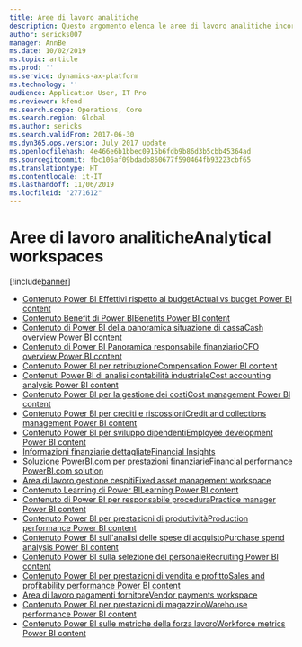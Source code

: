 ```yaml
---
title: Aree di lavoro analitiche
description: Questo argomento elenca le aree di lavoro analitiche incorporate che sono disponibili e indica le risorse in cui è possibile ottenere ulteriori informazioni su tali aree.
author: sericks007
manager: AnnBe
ms.date: 10/02/2019
ms.topic: article
ms.prod: ''
ms.service: dynamics-ax-platform
ms.technology: ''
audience: Application User, IT Pro
ms.reviewer: kfend
ms.search.scope: Operations, Core
ms.search.region: Global
ms.author: sericks
ms.search.validFrom: 2017-06-30
ms.dyn365.ops.version: July 2017 update
ms.openlocfilehash: 4e466e6b1bbec0915b6fdb9b86d3b5cbb45364ad
ms.sourcegitcommit: fbc106af09bdadb860677f590464fb93223cbf65
ms.translationtype: HT
ms.contentlocale: it-IT
ms.lasthandoff: 11/06/2019
ms.locfileid: "2771612"
---
```

# <a name="analytical-workspaces"></a><span data-ttu-id="83589-103">Aree di lavoro analitiche</span><span class="sxs-lookup"><span data-stu-id="83589-103">Analytical workspaces</span></span>
[!include[banner](../includes/banner.md)]

- [<span data-ttu-id="83589-104">Contenuto Power BI Effettivi rispetto al budget</span><span class="sxs-lookup"><span data-stu-id="83589-104">Actual vs budget Power BI content</span></span>](ledger-budgets-power-bi.md)
- [<span data-ttu-id="83589-105">Contenuto Benefit di Power BI</span><span class="sxs-lookup"><span data-stu-id="83589-105">Benefits Power BI content</span></span>](benefits-power-bi.md)
- [<span data-ttu-id="83589-106">Contenuto di Power BI della panoramica situazione di cassa</span><span class="sxs-lookup"><span data-stu-id="83589-106">Cash overview Power BI content</span></span>](../../../finance/cash-bank-management/Cash-Overview-Power-BI-content.md)
- [<span data-ttu-id="83589-107">Contenuto di Power BI Panoramica responsabile finanziario</span><span class="sxs-lookup"><span data-stu-id="83589-107">CFO overview Power BI content</span></span>](CFO-power-bi.md)
- [<span data-ttu-id="83589-108">Contenuto Power BI per retribuzione</span><span class="sxs-lookup"><span data-stu-id="83589-108">Compensation Power BI content</span></span>](compensation-power-bi.md)
- [<span data-ttu-id="83589-109">Contenuti Power BI di analisi contabilità industriale</span><span class="sxs-lookup"><span data-stu-id="83589-109">Cost accounting analysis Power BI content</span></span>](cost-accounting-analysis-content-pack.md) 
- [<span data-ttu-id="83589-110">Contenuto Power BI per la gestione dei costi</span><span class="sxs-lookup"><span data-stu-id="83589-110">Cost management Power BI content</span></span>](cost-management-content-pack.md)
- [<span data-ttu-id="83589-111">Contenuto Power BI per crediti e riscossioni</span><span class="sxs-lookup"><span data-stu-id="83589-111">Credit and collections management Power BI content</span></span>](../../../finance/accounts-receivable/credit-collections-power-bi.md)
- [<span data-ttu-id="83589-112">Contenuto Power BI per sviluppo dipendenti</span><span class="sxs-lookup"><span data-stu-id="83589-112">Employee development Power BI content</span></span>](employee-development-PBI.md) 
- [<span data-ttu-id="83589-113">Informazioni finanziarie dettagliate</span><span class="sxs-lookup"><span data-stu-id="83589-113">Financial Insights</span></span>](financial-insights.md)
- [<span data-ttu-id="83589-114">Soluzione PowerBI.com per prestazioni finanziarie</span><span class="sxs-lookup"><span data-stu-id="83589-114">Financial performance PowerBI.com solution</span></span>](financial-performance-power-bi-content-pack.md)
- [<span data-ttu-id="83589-115">Area di lavoro gestione cespiti</span><span class="sxs-lookup"><span data-stu-id="83589-115">Fixed asset management workspace</span></span>](../../../finance/fixed-assets/Fixed-asset-management-workspace.md)
- [<span data-ttu-id="83589-116">Contenuto Learning di Power BI</span><span class="sxs-lookup"><span data-stu-id="83589-116">Learning Power BI content</span></span>](learning-power-bi.md)
- [<span data-ttu-id="83589-117">Contenuto di Power BI per responsabile procedura</span><span class="sxs-lookup"><span data-stu-id="83589-117">Practice manager Power BI content</span></span>](practice-manager-power-bi.md)
- [<span data-ttu-id="83589-118">Contenuto Power BI per prestazioni di produttività</span><span class="sxs-lookup"><span data-stu-id="83589-118">Production performance Power BI content</span></span>](production-performance-power-bi.md)
- [<span data-ttu-id="83589-119">Contenuto Power BI sull'analisi delle spese di acquisto</span><span class="sxs-lookup"><span data-stu-id="83589-119">Purchase spend analysis Power BI content</span></span>](purchase-content-pack-for-power-bi.md) 
- [<span data-ttu-id="83589-120">Contenuto Power BI sulla selezione del personale</span><span class="sxs-lookup"><span data-stu-id="83589-120">Recruiting Power BI content</span></span>](recruiting-analysis-power-bi-content-pack.md) 
- [<span data-ttu-id="83589-121">Contenuto Power BI per prestazioni di vendita e profitto</span><span class="sxs-lookup"><span data-stu-id="83589-121">Sales and profitability performance Power BI content</span></span>](sales-profitability-performance-content-pack.md)
- [<span data-ttu-id="83589-122">Area di lavoro pagamenti fornitore</span><span class="sxs-lookup"><span data-stu-id="83589-122">Vendor payments workspace</span></span>](../../../finance/accounts-payable/Vendor-payments-workspace.md)
- [<span data-ttu-id="83589-123">Contenuto Power BI per prestazioni di magazzino</span><span class="sxs-lookup"><span data-stu-id="83589-123">Warehouse performance Power BI content</span></span>](warehouse-power-bi-content.md)
- [<span data-ttu-id="83589-124">Contenuto Power BI sulle metriche della forza lavoro</span><span class="sxs-lookup"><span data-stu-id="83589-124">Workforce metrics Power BI content</span></span>](workforce-analysis-power-bi-content-pack.md)
